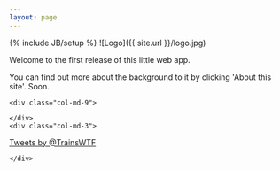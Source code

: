 ```yaml
---
layout: page
---
```

{% include JB/setup %}
![Logo]({{ site.url }}/logo.jpg)


Welcome to the first release of this little web app.
		
You can find out more about the background to it by clicking 'About this site'. Soon.		

<div class="container">

	<div class="col-md-9">

    </div>
    <div class="col-md-3">

<a class="twitter-timeline" href="https://twitter.com/TrainsWTF" data-widget-id="501443537091575808">Tweets by @TrainsWTF</a>
<script>!function(d,s,id){var js,fjs=d.getElementsByTagName(s)[0],p=/^http:/.test(d.location)?'http':'https';if(!d.getElementById(id)){js=d.createElement(s);js.id=id;js.src=p+"://platform.twitter.com/widgets.js";fjs.parentNode.insertBefore(js,fjs);}}(document,"script","twitter-wjs");</script>





    </div>
</div>


        